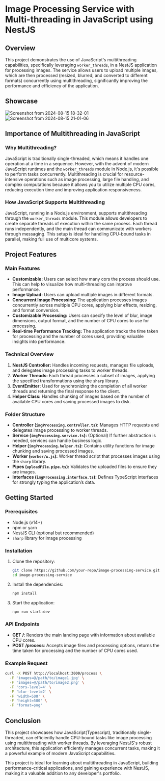 # Image Processing Service with Multi-threading in JavaScript using NestJS

## Overview

This project demonstrates the use of JavaScript's multithreading capabilities, specifically leveraging `worker_threads`, in a NestJS application for processing images. The service allows users to upload multiple images, which are then processed (resized, blurred, and converted to different formats) concurrently using multithreading, significantly improving the performance and efficiency of the application.

## Showcase
![Screenshot from 2024-08-15 18-32-01](https://github.com/user-attachments/assets/b8967993-499b-4600-9652-16e4d7b45d61)
![Screenshot from 2024-08-15 21-01-06](https://github.com/user-attachments/assets/c8247297-ca71-48f6-803f-ba460fde691a)



## Importance of Multithreading in JavaScript

### Why Multithreading?

JavaScript is traditionally single-threaded, which means it handles one operation at a time in a sequence. However, with the advent of modern JavaScript runtimes and the `worker_threads` module in Node.js, it's possible to perform tasks concurrently. Multithreading is crucial for resource-intensive operations such as image processing, large file handling, and complex computations because it allows you to utilize multiple CPU cores, reducing execution time and improving application responsiveness.

### How JavaScript Supports Multithreading

JavaScript, running in a Node.js environment, supports multithreading through the `worker_threads` module. This module allows developers to create separate threads of execution within the same process. Each thread runs independently, and the main thread can communicate with workers through messaging. This setup is ideal for handling CPU-bound tasks in parallel, making full use of multicore systems.

## Project Features

### Main Features

- **Customizable:** Users can select how many cors the process should use. This can help to visualize how multi-threading can improve performance.
- **Image Upload:** Users can upload multiple images in different formats.
- **Concurrent Image Processing:** The application processes images concurrently across multiple CPU cores, applying blur effects, resizing, and format conversion.
- **Customizable Processing:** Users can specify the level of blur, image dimensions, output format, and the number of CPU cores to use for processing.
- **Real-time Performance Tracking:** The application tracks the time taken for processing and the number of cores used, providing valuable insights into performance.

### Technical Overview

1. **NestJS Controller:** Handles incoming requests, manages file uploads, and delegates image processing tasks to worker threads.
2. **Worker Threads:** Each thread processes a subset of images, applying the specified transformations using the `sharp` library.
3. **EventEmitter:** Used for synchronizing the completion of all worker threads and returning the final response to the client.
4. **Helper Class:** Handles chunking of images based on the number of available CPU cores and saving processed images to disk.

### Folder Structure

- **Controller (`imgProcessing.controller.ts`):** Manages HTTP requests and delegates image processing to worker threads.
- **Service (`imgProcessing.service.ts`):** (Optional) If further abstraction is needed, services can handle business logic.
- **Helper (`imgProcessing.helper.ts`):** Contains utility functions for image chunking and saving processed images.
- **Worker (`worker/w.js`):** Worker thread script that processes images using the `sharp` library.
- **Pipes (`uploadFile.pipe.ts`):** Validates the uploaded files to ensure they are images.
- **Interfaces (`imgProcessing.interface.ts`):** Defines TypeScript interfaces for strongly typing the application’s data.

## Getting Started

### Prerequisites

- Node.js (v14+)
- npm or yarn
- NestJS CLI (optional but recommended)
- `sharp` library for image processing

### Installation

1. Clone the repository:
    ```bash
    git clone https://github.com/your-repo/image-processing-service.git
    cd image-processing-service
    ```

2. Install the dependencies:
    ```bash
    npm install
    ```

3. Start the application:
    ```bash
    npm run start:dev
    ```

### API Endpoints

- **GET /**: Renders the main landing page with information about available CPU cores.
- **POST /process**: Accepts image files and processing options, returns the time taken for processing and the number of CPU cores used.

### Example Request

```bash
curl -X POST http://localhost:3000/process \
  -F 'images=@/path/to/image1.jpg' \
  -F 'images=@/path/to/image2.png' \
  -F 'cors-level=4' \
  -F 'blur-level=2' \
  -F 'width=500' \
  -F 'height=500' \
  -F 'format=png'
```

## Conclusion

This project showcases how JavaScript(Typescript), traditionally single-threaded, can efficiently handle CPU-bound tasks like image processing using multithreading with worker threads. By leveraging NestJS's robust architecture, this application efficiently manages concurrent tasks, making it a powerful example of modern JavaScript capabilities.

This project is ideal for learning about multithreading in JavaScript, building performance-critical applications, and gaining experience with NestJS, making it a valuable addition to any developer's portfolio.
